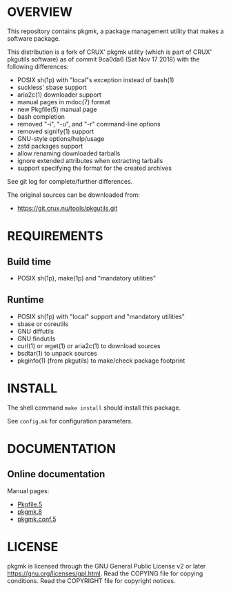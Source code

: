 OVERVIEW
========

This repository contains pkgmk, a package management utility that
makes a software package.

This distribution is a fork of CRUX' pkgmk utility (which is part of
CRUX' pkgutils software) as of commit 9ca0da6 (Sat Nov 17 2018) with
the following differences:
  * POSIX sh(1p) with "local"s exception instead of bash(1)
  * suckless' sbase support
  * aria2c(1) downloader support
  * manual pages in mdoc(7) format
  * new Pkgfile(5) manual page
  * bash completion
  * removed "-i", "-u", and "-r" command-line options
  * removed signify(1) support
  * GNU-style options/help/usage
  * zstd packages support
  * allow renaming downloaded tarballs
  * ignore extended attributes when extracting tarballs
  * support specifying the format for the created archives

See git log for complete/further differences.

The original sources can be downloaded from:
  * https://git.crux.nu/tools/pkgutils.git


REQUIREMENTS
============

Build time
----------
  * POSIX sh(1p), make(1p) and "mandatory utilities"

Runtime
-------
  * POSIX sh(1p) with "local" support and "mandatory utilities"
  * sbase or coreutils
  * GNU diffutils
  * GNU findutils
  * curl(1) or wget(1) or aria2c(1) to download sources
  * bsdtar(1) to unpack sources
  * pkginfo(1) (from pkgutils) to make/check package footprint


INSTALL
=======

The shell command `make install` should install this package.

See `config.mk` for configuration parameters.


DOCUMENTATION
=============

Online documentation
--------------------

Manual pages:
- [Pkgfile.5](https://zeppe-lin.github.io/Pkgfile.5.html)
- [pkgmk.8](https://zeppe-lin.github.io/pkgmk.8.html)
- [pkgmk.conf.5](https://zeppe-lin.github.io/pkgmk.conf.5.html)
<!-- in progress
- [pkgmk.footprint.5](https://zeppe-lin.github.io/pkgmk.footprint.5.html)
- [pkgmk.md5sum.5](https://zeppe-lin.github.io/pkgmk.md5sum.5.html)
- [pkgmk.nostrip.5](https://zeppe-lin.github.io/pkgmk.nostrip.5.html)
-->


LICENSE
=======

pkgmk is licensed through the GNU General Public License v2 or later
<https://gnu.org/licenses/gpl.html>.
Read the COPYING file for copying conditions.
Read the COPYRIGHT file for copyright notices.
